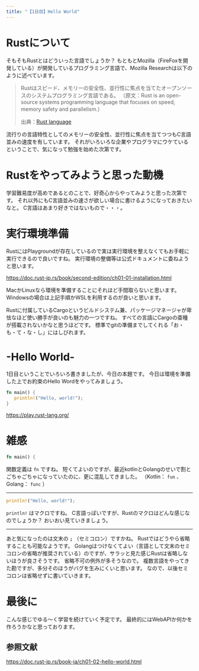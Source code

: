 ```yaml
---
title: "【1日目】Hello World"
---
```

# Rustについて

そもそもRustとはどういった言語でしょうか？
もともとMozilla（FireFoxを開発している）が開発しているプログラミング言語で、Mozilla Researchは以下のように述べています。

> Rustはスピード、メモリーの安全性、並行性に焦点を当てたオープンソースのシステムプログラミング言語である。
> （原文：Rust is an open-source systems programming language that focuses on speed, memory safety and parallelism.）
> 
> 出典：[Rust language](https://research.mozilla.org/rust/)

流行りの言語特性としてのメモリーの安全性、並行性に焦点を当てつつもC言語並みの速度を有しています。
それがいろいろな企業やプログラマにウケているということで、気になって勉強を始めた次第です。

# Rustをやってみようと思った動機

学習難易度が高めであるとのことで、好奇心からやってみようと思った次第です。
それ以外にもC言語並みの速さが欲しい場合に書けるようになっておきたいなと。
C言語はあまり好きではないもので・・・。

# 実行環境準備

RustにはPlaygroundが存在しているので実は実行環境を整えなくてもお手軽に実行できるので良いですね。
実行環境の整備等は公式ドキュメントに委ねようと思います。

https://doc.rust-jp.rs/book/second-edition/ch01-01-installation.html

MacかLinuxなら環境を準備することにそれほど手間取らないと思います。
Windowsの場合は上記手順かWSLを利用するのが良いと思います。


Rustに付属しているCargoというビルドシステム兼、パッケージマネージャが卑怯なほど使い勝手が良いのも魅力の一つですね。
すべての言語にCargoの亜種が搭載されないかなと思うほどです。
標準でgitの準備までしてくれる「お・も・て・な・し」にはしびれます。

# -Hello World-

1日目ということでいろいろ書きましたが、今日の本題です。
今日は環境を準備した上でお約束のHello Wordをやってみましょう。

```rust:HelloWorld.rs
fn main() {
   println!("Hello, world!");
}
```

https://play.rust-lang.org/

# 雑感

```rust
fn main() {
```

関数定義は `fn` ですね。
短くてよいのですが、最近kotlinとGolangのせいで割とごちゃごちゃになっていたのに、更に混乱してきました。
（Kotlin： `fun` 、Golang： `func` ）

-----

```rust
println!("Hello, world!");
```

`println!` はマクロですね。
C言語っぽいですが、Rustのマクロはどんな感じなのでしょうか？
おいおい見ていきましょう。

-----

あと気になったのは文末の **`;`** （セミコロン）ですかね。
Rustではどうやら省略することも可能なようです。
Golangはつけなくてよい（言語として文末のセミコロンの省略が推奨されている）のですが、サラッと見た感じRustは省略しないほうが良さそうです。
省略不可の例外が多そうなので。
複数言語をやってきた勘ですが、多分そのほうがバグを生みにくいと思います。
なので、以後セミコロンは省略せずに書いていきます。

# 最後に

こんな感じでゆる～く学習を続けていく予定です。
最終的にはWebAPIか何かを作ろうかなと思っております。

## 参照文献

https://doc.rust-jp.rs/book-ja/ch01-02-hello-world.html
